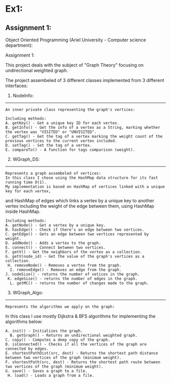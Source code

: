 # Ex1:
## Assignment 1:

Object Oriented Programming (Ariel University - Computer science department):

Assignment 1:

This project deals with the subject of "Graph Theory" focusing on undirectional weighted graph.

The project assembeled of 3 different classes implemented from 3 different interfaces:


1.	NodeInfo:
------------------------------------------------------------------------------------------
	An inner private class representing the graph's vertices:
	
	Including methods:
	A. getKey() - Get a unique key ID for each vertex.
	B. getInfo() - Get the info of a vertex as a String, marking whether the vertex was "VISITED" or "UNVISITED".
	C. getTag() - Get the tag of a vertex marking the weight count of the previous vertices to the current vertex included.
	D. setTag() - Set the tag of a vertex.
	E. compareTo() - A function for tags comparison (weight).


2.	WGraph_DS:
------------------------------------------------------------------------------------------
	Represents a graph assembeled of vertices:
	In this class I chose using the HashMap data structure for its fast running time O(1).
	My implementation is based on HashMap of vertices linked with a unique key for each vertex,
  and HashMap of edges which links a vertex by a unique key to another vertex including
  the weight of the edge between them, using HashMap inside HashMap.
	
	Including methods:
	A. getNode() - Get a vertex by a unique key.
	B. hasEdge() - Check if there's an edge between two vertices.
	C. getEdge() - Gets an edge between two vertices represented by weight.
	D. addNode() - Adds a vertex to the graph.
	E. connect() - Connect between two vertices.
	F. getV() - Get the neighbors of the vertex as a collection.
	G. getV(node_id) - Get the value of the graph's vertices as a collection.
 	 H. removeNode() - Removes a vertex from the graph.
	  I. removeEdge() - Removes an edge from the graph.
  	J. nodeSize() - returns the number of vetices in the graph.
 	 K. edgeSize() - returns the number of edges in the graph.
	  L. getMC() - returns the number of changes made to the graph.

3.  WGraph_Algo: 
------------------------------------------------------------------------------------------
	Represents the algorithms we apply on the graph:
  In this class I use mostly Dijkstra & BFS algorithms for implementing the algorithms below:
	
	A. init() - Initializes the graph.
	  B. getGraph() - Returns an undirectional weighted graph.
	C. copy() - Computes a deep copy of the graph.
	D. isConnected() - Checks if all the vertices of the graph are connected by edges.
	E. shortestPathDist(src, dest) - Returns the shortest path distance between two vertices of the graph (minimum weight). 
	F. shortestPath(src, dest) - Returns the shortest path route between two vertices of the graph (minimum weight).
  	G. save() - Saves a graph to a file.
 	 H. load() - Loads a graph from a file.

